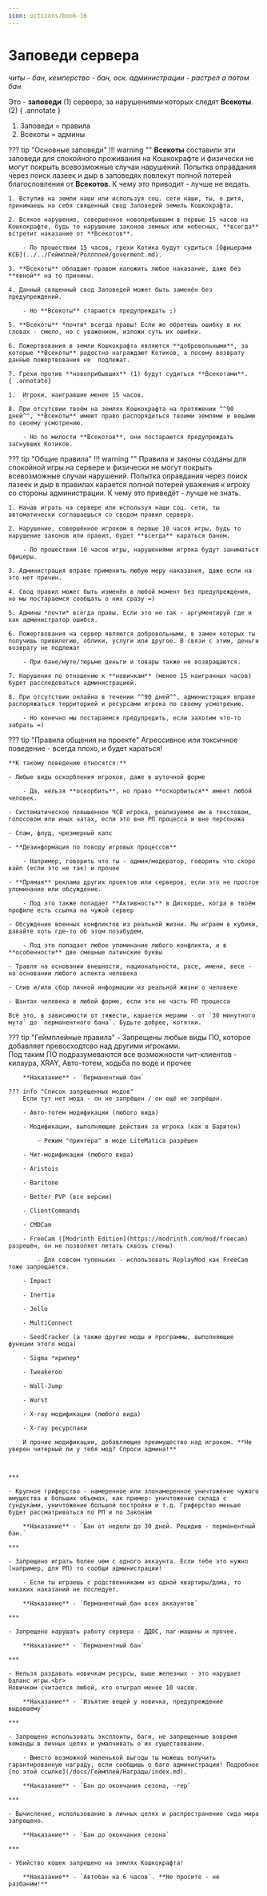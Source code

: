 ```yaml
---
icon: octicons/book-16
---
```


# Заповеди сервера
*читы - бан, кемперство - бан, оск. администрации - растрел а потом бан*

Это - **заповеди** (1) сервера, за нарушениями которых следят **Всекоты**. (2)
{ .annotate }

1.  Заповеди = правила
2.  Всекоты = админы

??? tip "Основные заповеди"
    !!! warning ""
        **Всекоты** составили эти заповеди для спокойного проживания на Кошкокрафте и физически не могут покрыть всевозможные случаи нарушений. Попытка оправдания через поиск лазеек и дыр в заповедях повлекут полной потерей благословления от **Всекотов**. К чему это приводит - лучше не ведать.

    1. Вступив на земли наши или используя соц. сети наши, ты, о дитя, принимаешь на себя священный свод Заповедей земель Кошкокрафта.

    2. Всякое нарушение, совершенное новоприбывшим в первые 15 часов на Кошкокрафте, будь то нарушение законов земных или небесных, **всегда** встретит наказание от **Всекотов**.

        - По прошествии 15 часов, грехи Котика будут судиться [Офицерами КСБ](../../Геймплей/Роллплей/goverment.md).
    
    3. **Всекоты** обладают правом наложить любое наказание, даже без **явной** на то причины.

    4. Данный священный свод Заповедей может быть заменён без предупреждений.

        - Но **Всекоты** стараются предупреждать ;)

    5. **Всекоты** *почти* всегда правы! Если же обретешь ошибку в их словах - смело, но с уважением, изложи суть их ошибки.

    6. Пожертвования в земли Кошкокрафта являются **добровольными**, за которые **Всекоты** радостно награждают Котиков, а посему возврату данные пожертвования не  подлежат.

    7. Грехи против **новоприбывших** (1) будут судиться **Всекотами**.
    { .annotate}

    1.  Игроки, наигравшие менее 15 часов.

    8. При отсутсвии твоём на землях Кошкокрафта на протяжении ^^90 дней^^, **Всекоты** имеют право распорядиться твоими землями и вещами по своему усмотрению.

        - Но по милости **Всекотов**, они постараются предупреждать заснувших Котиков.

??? tip "Общие правила"
    !!! warning ""
        Правила и законы созданы для спокойной игры на сервере и физически не могут покрыть всевозможные случаи нарушений. Попытка оправдания через поиск лазеек и дыр в правилах карается полной потерей уважения к игроку со стороны администрации. К чему это приведёт - лучше не знать.

    1. Начав играть на сервере или используя наши соц. сети, ты автоматически соглашаешься со сводом правил сервера.

    2. Нарушение, совершённое игроком в первые 10 часов игры, будь то нарушение законов или правил, будет **всегда** караться баном.

        - По прошествии 10 часов игры, нарушениями игрока будут заниматься Офицеры.
    
    3. Администрация вправе применить любую меру наказания, даже если на это нет причин.

    4. Свод правил может быть изменён в любой момент без предупреждения, но мы постараемся сообщать о них сразу =)

    5. Админы *почти* всегда правы. Если это не так - аргументируй где и как администратор ошибся.

    6. Пожертвования на сервер являются добровольными, в замен которых ты получишь привилегию, облики, услуги или другое. В связи с этим, деньги возврату не подлежат

        - При бане/муте/тюрьме деньги и товары также не возвращаются.

    7. Нарушения по отношению к **новичкам** (менее 15 наигранных часов) будет расследоваться администрацией.

    8. При отсутствии онлайна в течении ^^90 дней^^, администрация вправе распоряжаться территорией и ресурсами игрока по своему усмотрению.

        - Но конечно мы постараемся предупредить, если захотим что-то забрать =)

??? tip "Правила общения на проекте"
    Агрессивное или токсичное поведение - всегда плохо, и будет караться!
    
    **К такому поведению относятся:**

    - Любые виды оскорбления игроков, даже в шуточной форме

        - Да, нельзя **оскорбить**, но право **оскорбиться** имеет любой человек.

    - Систематическое повышенное ЧСВ игрока, реализуемое им в текстовом, голосовом или иных чатах, если это вне РП процесса и вне персонажа

    - Спам, флуд, чрезмерный капс

    - **Дезинформация по поводу игровых процессов**

        - Например, говорить что ты - админ/модератор, говорить что скоро вайп (если это не так) и прочее

    - **Прямая** реклама других проектов или серверов, если это не простое упоминание или обсуждение.

        - Под это также попадает **Активность** в Дискорде, когда в твоём профиле есть ссылка на чужой сервер

    - Обсуждение военных конфликтов из реальной жизни. Мы играем в кубики, давайте хоть где-то об этом позабудем.

        - Под это попадает любое упоминание любого конфликта, и в **особенности** две смешные латинские буквы

    - Травля на основании внешности, национальности, расе, имени, весе - на основании любого аспекта человека

    - Слив и/или сбор личной информации из реальной жизни о человеке

    - Шантах человека в любой форме, если это не часть РП процесса

    Всё это, в зависимости от тяжести, карается мерами - от `30 минутного мута` до `перманентного бана`. Будьте добрее, котятки.

??? tip "Геймплейные правила"
    - Запрещены любые виды ПО, которое добавляет превосходтсво над другими игроками.<br>
    Под таким ПО подразумеваются все возможности чит-клиентов - килаура, XRAY, Авто-тотем, ходьба по воде и прочее

        **Наказание** - `Перманентный бан`

    ??? info "Список запрещенных модов"
        Если тут нет мода - он не запрёщен / он ещё не запрёщен. 

        - Авто-тотем модификации (любого вида)

        - Модификации, выполняющие действия за игрока (как в Баритон)

            - Режим "принтера" в моде LiteMatica разрёшен

        - Чит-модификации (любого вида)

        - Aristois

        - Baritone

        - Better PVP (все версии)
        
        - ClientCommands
        
        - CMDCam
        
        - FreeCam ([Modrinth Edition](https://modrinth.com/mod/freecam) разрешён, он не позволяет летать сквозь стены)
        
            - Для совсем тупеньких - использовать ReplayMod как FreeCam тоже запрещается.
        
        - Impact
        
        - Inertia
        
        - Jello
        
        - MultiConnect
        
        - SeedCracker (а также другие моды и программы, выполняющие функции этого мода)
        
        - Sigma *крипер*
        
        - Tweakeroo
        
        - Wall-Jump
        
        - Wurst
        
        - X-ray модификации (любого вида)
        
        - X-ray ресурспаки
        
        И прочие модификации, добавляющие преимущество над игроком. **Не уверен читерный ли у тебя мод? Спроси админа!**
    
    

    ***

    - Крупное гриферство - намеренное или злонамеренное уничтожение чужого имущества в больших объемах, как пример: уничтожение склада с сундуками, уничтожение большой постройки и т.д. Гриферство меньше будет рассматриваться по РП и по Законам

        **Наказание** - `Бан от недели до 30 дней. Рецидив - перманентный бан.`

    ***

    - Запрещено играть более чем с одного аккаунта. Если тебе это нужно (например, для РП) то сообщи администрации!

        - Если ты играешь с родственниками из одной квартиры/дома, то никаких наказаний не последует.

        **Наказание** - `Перманентный бан всех аккаунтов`

    ***

    - Запрещено нарушать работу сервера - ДДОС, лаг-машины и прочее.

        **Наказание** - `Перманентный бан`

    ***

    - Нельзя раздавать новичкам ресурсы, выше железных - это нарушает баланс игры.<br>
    Новичком считается любой, кто отыграл менее 10 часов.

        **Наказание** - `Изъятие вещей у новичка, предупреждение выдавшему`

    ***

    - Запрещено использовать эксплоиты, баги, не запрещенные вовремя команды в личных целях и умалчивать о их существовании.

        - Вместо возможной маленькой выгоды ты можешь получить гарантированную награду, если сообщишь о баге администрации! Подробнее [по этой ссылке](/docs/Геймплей/Награды/index.md).

        **Наказание** - `Бан до окончания сезона, -rep`

    ***

    - Вычисление, использование в личных целях и распространение сида мира запрещено.

        **Наказание** - `Бан до окончания сезона`

    ***

    - Убийство кошек запрещено на землях Кошкокрафта!

        **Наказание** - `Автобан на 6 часов`. **Не просите - не разбаним!**